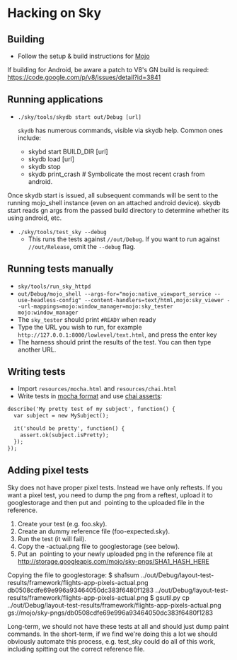 Hacking on Sky
==============

Building
--------

* Follow the setup & build instructions for [Mojo](https://github.com/domokit/mojo)

If building for Android, be aware a patch to V8's GN build is required:
https://code.google.com/p/v8/issues/detail?id=3841

Running applications
--------------------

* ``./sky/tools/skydb start out/Debug [url]``

    `skydb` has numerous commands, visible via skydb help.  Common ones include:
    * skybd start BUILD_DIR [url]
    * skydb load [url]
    * skydb stop
    * skydb print_crash # Symbolicate the most recent crash from android.

Once skydb start is issued, all subsequent commands will be sent to the running mojo_shell instance (even on an attached android device).  skydb start reads gn args from the passed build directory to determine whether its using android, etc.

* ``./sky/tools/test_sky --debug``
  * This runs the tests against ``//out/Debug``. If you want to run against
    ``//out/Release``, omit the ``--debug`` flag.

Running tests manually
----------------------

* ``sky/tools/run_sky_httpd``
* ``out/Debug/mojo_shell --args-for="mojo:native_viewport_service --use-headless-config" --content-handlers=text/html,mojo:sky_viewer --url-mappings=mojo:window_manager=mojo:sky_tester mojo:window_manager``
* The ``sky_tester`` should print ``#READY`` when ready
* Type the URL you wish to run, for example ``http://127.0.0.1:8000/lowlevel/text.html``, and press the enter key
* The harness should print the results of the test.  You can then type another URL.

Writing tests
-------------

* Import ``resources/mocha.html`` and ``resources/chai.html``
* Write tests in [mocha format](http://mochajs.org/#getting-started) and use [chai asserts](http://chaijs.com/api/assert/):
```html
describe('My pretty test of my subject', function() {
  var subject = new MySubject();

  it('should be pretty', function() {
    assert.ok(subject.isPretty);
  });
});
```

Adding pixel tests
------------------

Sky does not have proper pixel tests. Instead we have only reftests.
If you want a pixel test, you need to dump the png from a reftest,
upload it to googlestorage and then put and <img> pointing to the
uploaded file in the reference.

1. Create your test (e.g. foo.sky).
2. Create an dummy reference file (foo-expected.sky).
3. Run the test (it will fail).
4. Copy the -actual.png file to googlestorage (see below).
5. Put an <img> pointing to your newly uploaded png in the reference file at
http://storage.googleapis.com/mojo/sky-pngs/SHA1_HASH_HERE

Copying the file to googlestorage:
$ sha1sum ../out/Debug/layout-test-results/framework/flights-app-pixels-actual.png
db0508cdfe69e996a93464050dc383f6480f1283  ../out/Debug/layout-test-results/framework/flights-app-pixels-actual.png
$ gsutil.py cp ../out/Debug/layout-test-results/framework/flights-app-pixels-actual.png gs://mojo/sky-pngs/db0508cdfe69e996a93464050dc383f6480f1283

Long-term, we should not have these tests at all and should just
dump paint commands. In the short-term, if we find we're doing this
a lot we should obviously automate this process, e.g. test_sky could
do all of this work, including spitting out the correct reference file.
